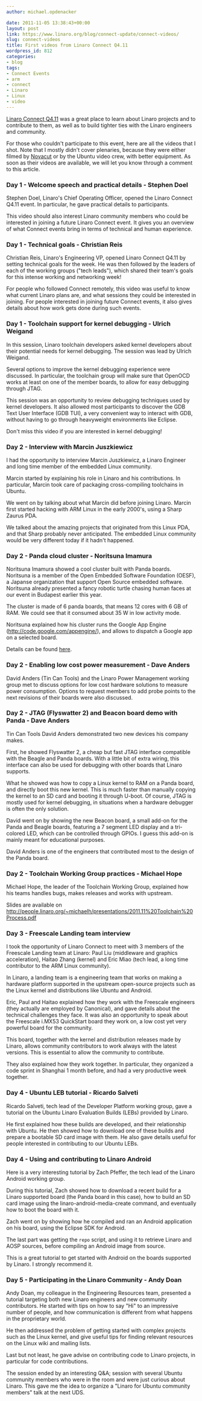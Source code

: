 ```yaml
---
author: michael.opdenacker

date: 2011-11-05 13:38:43+00:00
layout: post
link: https://www.linaro.org/blog/connect-update/connect-videos/
slug: connect-videos
title: First videos from Linaro Connect Q4.11
wordpress_id: 812
categories:
- blog
tags:
- Connect Events
- arm
- connect
- Linaro
- Linux
- video
---
```


[Linaro Connect Q4.11](http://connect.linaro.org/events/event/linaro-connect-q411/) was a great place to learn about Linaro projects and to contribute to them, as well as to build tighter ties with the Linaro engineers and community.

For those who couldn't participate to this event, here are all the videos that I shot. Note that I mostly didn't cover plenaries, because they were either filmed by [Novacut](http://novacut.com/) or by the Ubuntu video crew, with better equipment. As soon as their videos are available, we will let you know through a comment to this article.



### Day 1 - Welcome speech and practical details - Stephen Doel



Stephen Doel, Linaro's Chief Operating Officer, opened the Linaro Connect Q4.11 event. In particular, he gave practical details to participants.

This video should also interest Linaro community members who could be interested in joining a future Linaro Connect event. It gives you an overview of what Connect events bring in terms of technical and human experience.





### Day 1 - Technical goals - Christian Reis



Christian Reis, Linaro's Engineering VP, opened Linaro Connect Q4.11 by setting technical goals for the week. He was then followed by the leaders of each of the working groups ("tech leads"), which shared their team's goals for this intense working and networking week!

For people who followed Connect remotely, this video was useful to know what current Linaro plans are, and what sessions they could be interested in joining. For people interested in joining future Connect events, it also gives details about how work gets done during such events.





### Day 1 - Toolchain support for kernel debugging - Ulrich Weigand



In this session, Linaro toolchain developers asked kernel developers about their potential needs for kernel debugging. The session was lead by Ulrich Weigand.

Several options to improve the kernel debugging experience were discussed. In particular, the toolchain group will make sure that OpenOCD works at least on one of the member boards, to allow for easy debugging through JTAG.

This session was an opportunity to review debugging techniques used by kernel developers. It also allowed most participants to discover the GDB Text User Interface (GDB TUI), a very convenient way to interact with GDB, without having to go through heavyweight environments like Eclipse.

Don't miss this video if you are interested in kernel debugging!





### Day 2 - Interview with Marcin Juszkiewicz



I had the opportunity to interview Marcin Juszkiewicz, a Linaro Engineer and long time member of the embedded Linux community.

Marcin started by explaining his role in Linaro and his contributions. In particular, Marcin took care of packaging cross-compiling toolchains in Ubuntu.

We went on by talking about what Marcin did before joining Linaro. Marcin first started hacking with ARM Linux in the early 2000's, using a Sharp Zaurus PDA.

We talked about the amazing projects that originated from this Linux PDA, and that Sharp probably never anticipated. The embedded Linux community would be very different today if it hadn't happened.





### Day 2 - Panda cloud cluster - Noritsuna Imamura



Noritsuna Imamura showed a cool cluster built with Panda boards. Noritsuna is a member of the Open Embedded Software Foundation (OESF), a Japanse organization that support Open Source embedded software. Noritsuna already presented a fancy robotic turtle chasing human faces at our event in Budapest earlier this year.

The cluster is made of 6 panda boards, that means 12 cores with 6 GB of RAM. We could see that it consumed about 35 W in low activity mode.

Noritsuna explained how his cluster runs the Google App Engine (http://code.google.com/appengine/),  and allows to dispatch a Google app on a selected board.

Details can be found [here](http://www.siprop.org/ja/2.0/index.php?product/pandacloud).





### Day 2 - Enabling low cost power measurement - Dave Anders



David Anders (Tin Can Tools) and the Linaro Power Management working group met to discuss options for low cost hardware solutions to measure power consumption. Options to request members to add probe points to the next revisions of their boards were also discussed.





### Day 2 - JTAG (Flyswatter 2) and Beacon board demo with Panda - Dave Anders



Tin Can Tools David Anders demonstrated two new devices his company makes.

First, he showed Flyswatter 2, a cheap but fast JTAG interface compatible with the Beagle and Panda boards. With a little bit of extra wiring, this interface can also be used for debugging with other boards that Linaro supports.

What he showed was how to copy a Linux kernel to RAM on a Panda board, and directly boot this new kernel. This  is much faster than manually copying the kernel to an SD card and booting it through U-boot. Of course, JTAG is mostly used for kernel debugging, in situations when a hardware debugger is often the only solution.

David went on by showing the new Beacon board, a small add-on for the Panda and Beagle boards, featuring a 7 segment LED display and a tri-colored LED, which can be controlled through GPIOs. I guess this add-on is mainly meant for educational purposes.

David Anders is one of the engineers that contributed most to the design of the Panda board.





### Day 2 - Toolchain Working Group practices - Michael Hope



Michael Hope, the leader of the Toolchain Working Group, explained how his teams handles bugs, makes releases and works with upstream.

Slides are available on http://people.linaro.org/~michaelh/presentations/2011.11%20Toolchain%20Process.pdf





### Day 3 - Freescale Landing team interview



I took the opportunity of Linaro Connect to meet with 3 members of the Freescale Landing team at Linaro: Paul Liu (middleware and graphics acceleration), Haitao Zhang (kernel) and Eric Miao (tech lead, a long time contributor to the ARM Linux community).

In Linaro, a landing team is a engineering team that works on making a hardware platform supported in the upstream open-source projects such as the Linux kernel and distributions like Ubuntu and Android.

Eric, Paul and Haitao explained how they work with the Freescale engineers (they actually are employed by Canonical), and gave details about the technical challenges they face. It was also an opportunity to speak about the Freescale i.MX53 QuickStart board they work on, a low cost yet very powerful board for the community.

This board, together with the kernel and distribution releases made by Linaro, allows community contributors to work always with the latest versions. This is essential to allow the community to contribute.

They also explained how they work together. In particular, they organized a code sprint in Shanghai 1 month before, and had a very productive week together.





### Day 4 - Ubuntu LEB tutorial - Ricardo Salveti



Ricardo Salveti, tech lead of the Developer Platform working group, gave a tutorial on the Ubuntu Linaro Evaluation Builds (LEBs) provided by Linaro.

He first explained how these builds are developed, and their relationship with Ubuntu. He then showed how to download one of these builds and prepare a bootable SD card image with them.  He also gave details useful for people interested in contributing to our Ubuntu LEBs.





### Day 4 - Using and contributing to Linaro Android



Here is a very interesting tutorial by Zach Pfeffer, the tech lead of the Linaro Android working group.

During this tutorial, Zach showed how to download a recent build for a Linaro supported board (the Panda board in this case), how to build an SD card image using the linaro-android-media-create command, and eventually how to boot the board with it.

Zach went on by showing how he compiled and ran an Android application on his board, using the Eclipse SDK for Android.

The last part was getting the `repo` script, and using it to retrieve Linaro and AOSP sources, before compiling an Android image from source.

This is a great tutorial to get started with Android on the boards supported by Linaro. I strongly recommend it.





### Day 5 - Participating in the Linaro Community - Andy Doan



Andy Doan, my colleague in the Engineering Resources team, presented a tutorial targeting both new Linaro engineers and new community contributors. He started with tips on how to say "Hi" to an impressive number of people, and how communication is different from what happens in the proprietary world.

He then addressed the problem of getting started with complex projects such as the Linux kernel, and give useful tips for finding relevant resources on the Linux wiki and mailing lists.

Last but not least, he gave advise on contributing code to Linaro projects, in particular for code contributions.

The session ended by an interesting Q&A; session with several Ubuntu community members who were in the room and were just curious about Linaro. This gave me the idea to organize a "Linaro for Ubuntu community members" talk at the next UDS.
